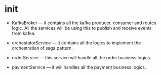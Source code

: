 # init

- KafkaBroker — it contains all the kafka producer, consumer and routes logic. All the services will be using this to publish and receive events from kafka.

- orchestatorService — it contains all the logics to implement the orchestration of saga pattern.

- orderService — this service will handle all the order business logics.

- paymentService — it will handles all the payment business logics.

